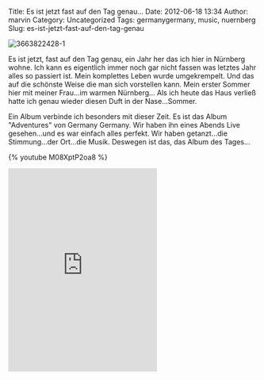 Title: Es ist jetzt fast auf den Tag genau...
Date: 2012-06-18 13:34
Author: marvin
Category: Uncategorized
Tags: germanygermany, music, nuernberg
Slug: es-ist-jetzt-fast-auf-den-tag-genau

![3663822428-1]({static}/images/3663822428-1.jpg)

Es ist jetzt, fast auf den Tag genau, ein Jahr her das ich hier in
Nürnberg wohne. Ich kann es eigentlich immer noch gar nicht fassen was
letztes Jahr alles so passiert ist. Mein komplettes Leben wurde
umgekrempelt. Und das auf die schönste Weise die man sich vorstellen
kann. Mein erster Sommer hier mit meiner Frau...im warmen Nürnberg...
Als ich heute das Haus verließ hatte ich genau wieder diesen Duft in der
Nase...Sommer.

Ein Album verbinde ich besonders mit dieser Zeit. Es ist das Album
"Adventures" von Germany Germany. Wir haben ihn eines Abends Live
gesehen...und es war einfach alles perfekt. Wir haben getanzt...die
Stimmung...der Ort...die Musik. Deswegen ist das, das Album des Tages...

{% youtube M08XptP2oa8 %}

<iframe width="300" height="410" style="position: relative; display: block; width: 300px; height: 410px;" src="http://bandcamp.com/EmbeddedPlayer/v=2/album=2753982818/size=grande3/bgcol=FFFFFF/linkcol=4285BB/" allowtransparency="true" frameborder="0">[Adventures
by Germany
Germany](http://grmnygrmny.bandcamp.com/album/adventures)</iframe>

